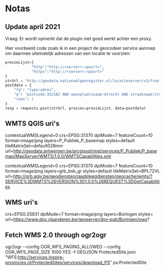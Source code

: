 Notas
====

Update april 2021
----------------

Vraag: Er wordt opmerkt dat de plugin niet goed werkt achter een proxy. 

Hier voorbeeld code zoals ik in een project de geocodeer service aanroep om daarmee uiteindelijk adressen van een locatie te voorzien:

```python
proxieLijst={
            "http":"http://<server>:<poort>",
            "https":"http://<server>:<poort>"
}
strUrl = "http://geodata.nationaalgeoregister.nl/locatieserver/v3/free"
postdata = {
    "fq": "type:adres",
    "q": "postcode:3521BJ AND woonplaatsnaam:Utrecht AND straatnaam:Croeselaan AND huis_nlt:15",
    "rows": 1
}
resp = requests.post(strUrl, proxies=proxieLijst, data=postdata)
```

WMTS QGIS uri's
----
contextualWMSLegend=0
crs=EPSG:31370
dpiMode=7
featureCount=10
format=image/png
layers=P_Publiek_P_basemap
styles=default
tileMatrixSet=default028mm
url=http://geodata.antwerpen.be/arcgissql/rest/services/P_Publiek/P_basemap/MapServer/WMTS/1.0.0/WMTSCapabilities.xml


contextualWMSLegend=0
crs=EPSG:31370
dpiMode=7
featureCount=10
format=image/png
layers=grb_bsk_gr
styles=default
tileMatrixSet=BPL72VL
url=http://grb.agiv.be/geodiensten/raadpleegdiensten/geocache/wmts/?SERVICE%3DWMTS%26VERSION%3D1.0.0%26REQUEST%3DGetCapabilities

WMS uri's
----

crs=EPSG:25831
dpiMode=7
format=image/png
layers=Boringen
styles=
url=https://www.dov.vlaanderen.be/geoserver/dov-pub/Boringen/ows?


Fetch  WMS 2.0 through ogr2ogr
-------
ogr2ogr --config OGR_WFS_PAGING_ALLOWED --config OGR_WFS_PAGE_SIZE 1000 YES -f GEOJSON ProtectedSite.json "WFS:http://services.inspire-provincies.nl/ProtectedSites/services/download_PS" ps:ProtectedSite
